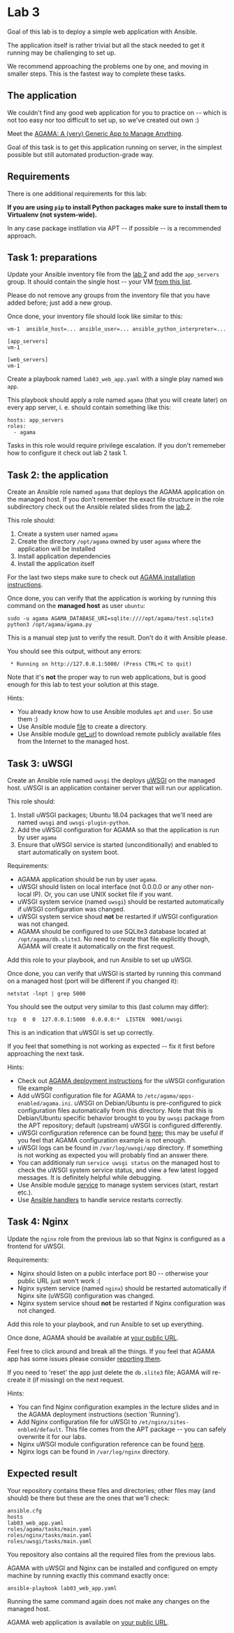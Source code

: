 # Lab 3

Goal of this lab is to deploy a simple web application with Ansible.

The application itself is rather trivial but all the stack needed to get it
running may be challenging to set up.

We recommend approaching the problems one by one, and moving in smaller steps.
This is the fastest way to complete these tasks. 


## The application

We couldn't find any good web application for you to practice on -- which is
not too easy nor too difficult to set up, so we've created out own :)

Meet the
[AGAMA: A (very) Generic App to Manage Anything](https://github.com/hudolejev/agama).

Goal of this task is to get this application running on server, in the simplest
possible but still automated production-grade way.


## Requirements

There is one additional requirements for this lab:

**If you are using `pip` to install Python packages make sure to install them to
Virtualenv (not system-wide).**

In any case package instllation via APT -- if possible -- is a recommended
approach.


## Task 1: preparations

Update your Ansible inventory file from the [lab 2](../02-web-server/lab.md) and
add the `app_servers` group. It should contain the single host -- your VM
[from this list](http://193.40.156.86/vms.html).

Please do not remove any groups from the inventory file that you have added
before; just add a new group.

Once done, your inventory file should look like similar to this:

	vm-1  ansible_host=... ansible_user=... ansible_python_interpreter=...

	[app_servers]
	vm-1

	[web_servers]
	vm-1

Create a playbook named `lab03_web_app.yaml` with a single play named `Web app`.

This playbook should apply a role named `agama` (that you will create later) on
every app server, i. e. should contain something like this:

	hosts: app_servers
	roles:
      - agama

Tasks in this role would require privilege escalation. If you don't rememeber
how to configure it check out lab 2 task 1.


## Task 2: the application

Create an Ansible role named `agama` that deploys the AGAMA application on the
managed host. If you don't remember the exact file structure in the role
subdirectory check out the Ansible related slides from the
[lab 2](../02-web-server).

This role should:
 1. Create a system user named `agama`
 2. Create the directory `/opt/agama` owned by user `agama` where the
    application will be installed
 3. Install application dependencies
 4. Install the application itself

For the last two steps make sure to check out
[AGAMA installation instructions](https://github.com/hudolejev/agama#installation).

Once done, you can verify that the application is working by running this
command on the **managed host** as user `ubuntu`:

	sudo -u agama AGAMA_DATABASE_URI=sqlite:////opt/agama/test.sqlite3 python3 /opt/agama/agama.py

This is a manual step just to verify the result. Don't do it with Ansible
please.

You should see this output, without any errors:

	 * Running on http://127.0.0.1:5000/ (Press CTRL+C to quit)

Note that it's **not** the proper way to run web applications, but is good
enough for this lab to test your solution at this stage.

Hints:
 - You already know how to use Ansible modules `apt` and `user`. So use them :)
 - Use Ansible module
   [file](https://docs.ansible.com/ansible/latest/modules/file_module.html)
   to create a directory.
 - Use Ansible module
   [get_url](https://docs.ansible.com/ansible/latest/modules/get_url_module.html)
   to download remote publicly available files from the Internet to the managed
   host.


## Task 3: uWSGI

Create an Ansible role named `uwsgi` the deploys
[uWSGI](https://uwsgi-docs.readthedocs.io) on the managed host. uWSGI is an
application container server that will run our application.

This role should:
 1. Install uWSGI packages; Ubuntu 18.04 packages that we'll need are named
    `uwsgi` and `uwsgi-plugin-python`.
 2. Add the uWSGI configuration for AGAMA so that the application is run by user
    `agama`
 4. Ensure that uWSGI service is started (unconditionally) and enabled to start
    automatically on system boot.

Requirements:
 - AGAMA application should be run by user `agama`.
 - uWSGI should listen on local interface (not 0.0.0.0 or any other non-local
   IP). Or, you can use UNIX socket file if you want.
 - uWSGI system service (named `uwsgi`) should be restarted automatically if
   uWSGI configuration was changed.
 - uWSGI system service shoud **not** be restarted if uWSGI configuration was
   not changed.
 - AGAMA should be configured to use SQLite3 database located at
   `/opt/agama/db.slite3`. No need to _create_ that file explicitly though,
   AGAMA will create it automatically on the first request.

Add this role to your playbook, and run Ansible to set up uWSGI.

Once done, you can verify that uWSGI is started by running this command on a
managed host (port will be different if you changed it):

	netstat -lnpt | grep 5000

You should see the output very similar to this (last column may differ):

	tcp  0  0  127.0.0.1:5000  0.0.0.0:*  LISTEN  9001/uwsgi

This is an indication that uWSGI is set up correctly.

If you feel that something is not working as expected -- fix it first before
approaching the next task.

Hints:
 - Check out
   [AGAMA deployment instructions](https://github.com/hudolejev/agama#running)
   for the uWSGI configuration file example
 - Add uWSGI configuration file for AGAMA to
   `/etc/agama/apps-enabled/agama.ini`. uWSGI on Debian/Ubuntu is pre-configured
   to pick configuration files automatically from this directory. Note that this
   is Debian/Ubuntu specific behavior brought to you by `uwsgi` package from the
   APT repository; default (upstream) uWSGI is configured differently.
 - uWSGI configuration reference can be found
   [here](https://uwsgi-docs.readthedocs.io/en/latest/Options.html); this may be
   useful if you feel that AGAMA configuration example is not enough.
 - uWSGI logs can be found in `/var/log/uwsgi/app` directory. If something is
   not working as expected you will probably find an answer there.
 - You can additionaly run `service uwsgi status` on the managed host to check
   the uWSGI system service status, and view a few latest logged messages. It is
   definitely helpful while debugging.
 - Use Ansible module
   [service](https://docs.ansible.com/ansible/latest/modules/service_module.html)
   to manage system services (start, restart etc.).
 - Use
   [Ansible handlers](https://docs.ansible.com/ansible/latest/user_guide/playbooks_intro.html#handlers-running-operations-on-change)
   to handle service restarts correctly.


## Task 4: Nginx

Update the `nginx` role from the previous lab so that Nginx is configured as a
frontend for uWSGI.

Requirements:
 - Nginx should listen on a public interface port 80 -- otherwise your public
   URL just won't work :(
 - Nginx system service (named `nginx`) should be restarted automatically if
   Nginx site (uWSGI) configuration was changed.
 - Nginx system service shoud **not** be restarted if Nginx configuration was
   not changed.

Add this role to your playbook, and run Ansible to set up everything.

Once done, AGAMA should be available at
[your public URL](http://193.40.156.86/vms.html).

Feel free to click around and break all the things. If you feel that AGAMA app
has some issues please consider
[reporting them](https://github.com/hudolejev/agama#contributing).

If you need to 'reset' the app just delete the `db.slite3` file; AGAMA will
re-create it (if missing) on the next request.

Hints:
 - You can find Nginx configuration examples in the lecture slides and in the
   AGAMA deployment instructions (section 'Running').
 - Add Nginx configuration file for uWSGI to `/et/nginx/sites-enbled/default`.
   This file comes from the APT package -- you can safely overwrite it for our
   labs.
 - Nginx uWSGI module configuration reference can be found
   [here](http://nginx.org/en/docs/http/ngx_http_uwsgi_module.html#uwsgi_pass).
 - Nginx logs can be found in `/var/log/nginx` directory.


## Expected result

Your repository contains these files and directories; other files may (and
should) be there but these are the ones that we'll check:

```
ansible.cfg
hosts
lab03_web_app.yaml
roles/agama/tasks/main.yaml
roles/nginx/tasks/main.yaml
roles/uwsgi/tasks/main.yaml
```

You repository also contains all the required files from the previous labs.

AGAMA with uWSGI and Nginx can be installed and configured on empty machine by
running exactly this command exactly once:

	ansible-playbook lab03_web_app.yaml

Running the same command again does not make any changes on the managed host.

AGAMA web application is available on
[your public URL](http://193.40.156.86/vms.html).
